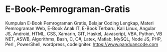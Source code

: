 # E-Book-Pemrograman-Gratis
Kumpulan E-Book Pemrograman Gratis, Belajar Coding Lengkap, Materi Pemrograman Web, E-Book Anak IT, E-Book Terbaru, Kali Linux, Angular JS, Android, HTML, CSS, Xamarin, GIT, Haskel, Javascript, VBA, Python, VB NET, ASWB, Algorithms, Bash, C, C#, Latex, Matlab, MySQL, Node JS, PHP, Perl , PowerShell, wordpress, codeigniter. https://www.panduancode.com
